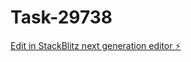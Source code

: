 # Task-29738

[Edit in StackBlitz next generation editor ⚡️](https://stackblitz.com/~/github.com/kevin-turing/Task-29738)